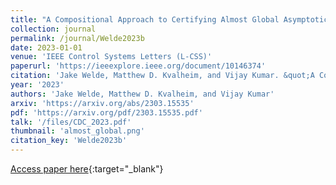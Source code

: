 ```yaml
---
title: "A Compositional Approach to Certifying Almost Global Asymptotic Stability of Cascade Systems"
collection: journal
permalink: /journal/Welde2023b
date: 2023-01-01
venue: 'IEEE Control Systems Letters (L-CSS)'
paperurl: 'https://ieeexplore.ieee.org/document/10146374'
citation: 'Jake Welde, Matthew D. Kvalheim, and Vijay Kumar. &quot;A Compositional Approach to Certifying Almost Global Asymptotic Stability of Cascade Systems.&quot; IEEE Control Systems Letters (L-CSS), 2023.'
year: '2023'
authors: 'Jake Welde, Matthew D. Kvalheim, and Vijay Kumar'
arxiv: 'https://arxiv.org/abs/2303.15535'
pdf: 'https://arxiv.org/pdf/2303.15535.pdf'
talk: '/files/CDC_2023.pdf'
thumbnail: 'almost_global.png'
citation_key: 'Welde2023b'
---
```

[Access paper here](https://ieeexplore.ieee.org/document/10146374){:target="_blank"}
